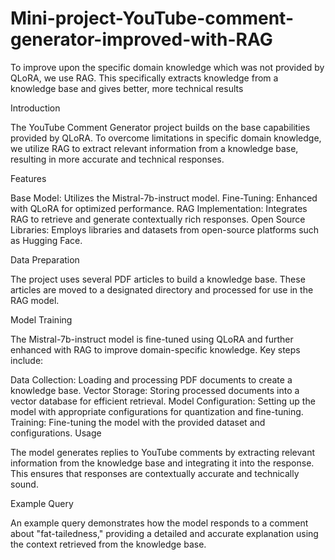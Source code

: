 # Mini-project-YouTube-comment-generator-improved-with-RAG
To improve upon the specific domain knowledge which was not provided by QLoRA, we use RAG. This specifically extracts knowledge from a knowledge base and gives better, more technical results 

Introduction

The YouTube Comment Generator project builds on the base capabilities provided by QLoRA. To overcome limitations in specific domain knowledge, we utilize RAG to extract relevant information from a knowledge base, resulting in more accurate and technical responses.

Features

Base Model: Utilizes the Mistral-7b-instruct model.
Fine-Tuning: Enhanced with QLoRA for optimized performance.
RAG Implementation: Integrates RAG to retrieve and generate contextually rich responses.
Open Source Libraries: Employs libraries and datasets from open-source platforms such as Hugging Face.

Data Preparation

The project uses several PDF articles to build a knowledge base. These articles are moved to a designated directory and processed for use in the RAG model.

Model Training

The Mistral-7b-instruct model is fine-tuned using QLoRA and further enhanced with RAG to improve domain-specific knowledge. Key steps include:

Data Collection: Loading and processing PDF documents to create a knowledge base.
Vector Storage: Storing processed documents into a vector database for efficient retrieval.
Model Configuration: Setting up the model with appropriate configurations for quantization and fine-tuning.
Training: Fine-tuning the model with the provided dataset and configurations.
Usage

The model generates replies to YouTube comments by extracting relevant information from the knowledge base and integrating it into the response. This ensures that responses are contextually accurate and technically sound.

Example Query

An example query demonstrates how the model responds to a comment about "fat-tailedness," providing a detailed and accurate explanation using the context retrieved from the knowledge base.
